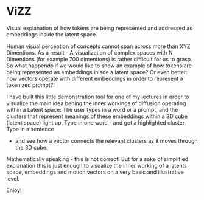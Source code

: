 # ViZZ
Visual explanation of how tokens are being represented and addressed as embeddings inside the latent space.

Human visual perception of concepts cannot span across more than XYZ Dimentions. 
As a result - A visualization of complex spaces with N Dimentions (for example 700 dimentions) is rather difficult for us to grasp.
So what happends if we would like to show an example of how tokens are being represented as embeddings inisde a latent space?
Or even better: how vectors operate with different embeddings in order to represent a tokenized prompt?!

I have built this little demonstration tool for one of my lectures in order to visualize the main idea behing the inner workings
of diffusion operating within a Latent space: The user types in a word or a prompt, and the clusters that represent meanings of 
these embeddings within a 3D cube (latent space) light up. Type in one word - and get a highlighted cluster. Type in a sentence 
- and see how a vector connects the relevant clusters as it moves through the 3D cube.
  
Mathematically speaking - this is not correct! But for a sake of simplified explanation this is just enough to visualize
the inner working of a latents space, embeddings and motion vectors on a very basic and illustrative level.

Enjoy!
